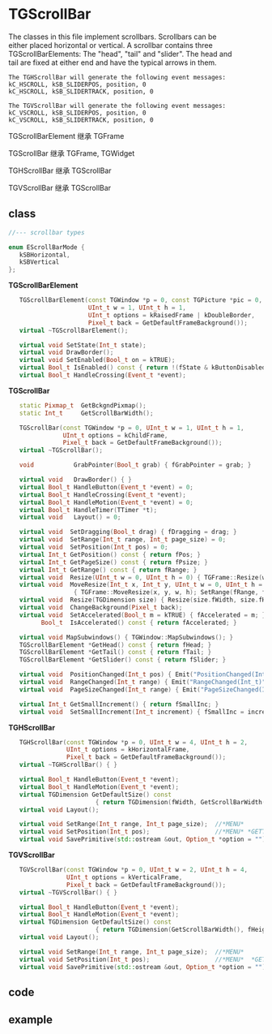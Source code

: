 <!-- TGScrollBar.md --- 
;; 
;; Description: 
;; Author: Hongyi Wu(吴鸿毅)
;; Email: wuhongyi@qq.com 
;; Created: 二 11月  8 16:37:11 2016 (+0800)
;; Last-Updated: 二 11月  8 16:54:01 2016 (+0800)
;;           By: Hongyi Wu(吴鸿毅)
;;     Update #: 2
;; URL: http://wuhongyi.cn -->

# TGScrollBar

The classes in this file implement scrollbars. Scrollbars can be     
either placed horizontal or vertical. A scrollbar contains three     
TGScrollBarElements: The "head", "tail" and "slider". The head and   
tail are fixed at either end and have the typical arrows in them.    

```
The TGHScrollBar will generate the following event messages:         
kC_HSCROLL, kSB_SLIDERPOS, position, 0                               
kC_HSCROLL, kSB_SLIDERTRACK, position, 0                             

The TGVScrollBar will generate the following event messages:         
kC_VSCROLL, kSB_SLIDERPOS, position, 0                               
kC_VSCROLL, kSB_SLIDERTRACK, position, 0
```


TGScrollBarElement 继承 TGFrame

TGScrollBar 继承 TGFrame, TGWidget

TGHScrollBar 继承 TGScrollBar

TGVScrollBar 继承 TGScrollBar



## class

```cpp
//--- scrollbar types

enum EScrollBarMode {
   kSBHorizontal,
   kSBVertical
};
```


**TGScrollBarElement**

```cpp
   TGScrollBarElement(const TGWindow *p = 0, const TGPicture *pic = 0,
                      UInt_t w = 1, UInt_t h = 1,
                      UInt_t options = kRaisedFrame | kDoubleBorder,
                      Pixel_t back = GetDefaultFrameBackground());
   virtual ~TGScrollBarElement();

   virtual void SetState(Int_t state);
   virtual void DrawBorder();
   virtual void SetEnabled(Bool_t on = kTRUE);
   virtual Bool_t IsEnabled() const { return !(fState & kButtonDisabled); }
   virtual Bool_t HandleCrossing(Event_t *event);
```


**TGScrollBar**

```cpp
   static Pixmap_t  GetBckgndPixmap();
   static Int_t     GetScrollBarWidth();

   TGScrollBar(const TGWindow *p = 0, UInt_t w = 1, UInt_t h = 1,
               UInt_t options = kChildFrame,
               Pixel_t back = GetDefaultFrameBackground());
   virtual ~TGScrollBar();

   void           GrabPointer(Bool_t grab) { fGrabPointer = grab; }

   virtual void   DrawBorder() { }
   virtual Bool_t HandleButton(Event_t *event) = 0;
   virtual Bool_t HandleCrossing(Event_t *event);
   virtual Bool_t HandleMotion(Event_t *event) = 0;
   virtual Bool_t HandleTimer(TTimer *t);
   virtual void   Layout() = 0;

   virtual void  SetDragging(Bool_t drag) { fDragging = drag; }
   virtual void  SetRange(Int_t range, Int_t page_size) = 0;
   virtual void  SetPosition(Int_t pos) = 0;
   virtual Int_t GetPosition() const { return fPos; }
   virtual Int_t GetPageSize() const { return fPsize; }
   virtual Int_t GetRange() const { return fRange; }
   virtual void  Resize(UInt_t w = 0, UInt_t h = 0) { TGFrame::Resize(w, h); SetRange(fRange, fPsize); }
   virtual void  MoveResize(Int_t x, Int_t y, UInt_t w = 0, UInt_t h = 0)
                  { TGFrame::MoveResize(x, y, w, h); SetRange(fRange, fPsize); }
   virtual void  Resize(TGDimension size) { Resize(size.fWidth, size.fHeight); }
   virtual void  ChangeBackground(Pixel_t back);
   virtual void  SetAccelerated(Bool_t m = kTRUE) { fAccelerated = m; }
         Bool_t  IsAccelerated() const { return fAccelerated; }

   virtual void MapSubwindows() { TGWindow::MapSubwindows(); }
   TGScrollBarElement *GetHead() const { return fHead; }
   TGScrollBarElement *GetTail() const { return fTail; }
   TGScrollBarElement *GetSlider() const { return fSlider; }

   virtual void  PositionChanged(Int_t pos) { Emit("PositionChanged(Int_t)", pos); } //*SIGNAL*
   virtual void  RangeChanged(Int_t range) { Emit("RangeChanged(Int_t)", range); } //*SIGNAL*
   virtual void  PageSizeChanged(Int_t range) { Emit("PageSizeChanged(Int_t)", range); } //*SIGNAL*

   virtual Int_t GetSmallIncrement() { return fSmallInc; }
   virtual void  SetSmallIncrement(Int_t increment) { fSmallInc = increment; }
```


**TGHScrollBar**

```cpp
   TGHScrollBar(const TGWindow *p = 0, UInt_t w = 4, UInt_t h = 2,
                UInt_t options = kHorizontalFrame,
                Pixel_t back = GetDefaultFrameBackground());
   virtual ~TGHScrollBar() { }

   virtual Bool_t HandleButton(Event_t *event);
   virtual Bool_t HandleMotion(Event_t *event);
   virtual TGDimension GetDefaultSize() const
                        { return TGDimension(fWidth, GetScrollBarWidth()); }
   virtual void Layout();

   virtual void SetRange(Int_t range, Int_t page_size);  //*MENU*
   virtual void SetPosition(Int_t pos);                  //*MENU* *GETTER=GetPosition
   virtual void SavePrimitive(std::ostream &out, Option_t *option = "");
```


**TGVScrollBar**

```cpp
   TGVScrollBar(const TGWindow *p = 0, UInt_t w = 2, UInt_t h = 4,
                UInt_t options = kVerticalFrame,
                Pixel_t back = GetDefaultFrameBackground());
   virtual ~TGVScrollBar() { }

   virtual Bool_t HandleButton(Event_t *event);
   virtual Bool_t HandleMotion(Event_t *event);
   virtual TGDimension GetDefaultSize() const
                        { return TGDimension(GetScrollBarWidth(), fHeight); }
   virtual void Layout();

   virtual void SetRange(Int_t range, Int_t page_size);  //*MENU*
   virtual void SetPosition(Int_t pos);                  //*MENU*  *GETTER=GetPosition
   virtual void SavePrimitive(std::ostream &out, Option_t *option = "");
```

## code




## example





<!-- TGScrollBar.md ends here -->
